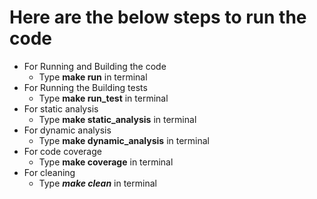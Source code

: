 # Here are the below steps to run the code
 * For Running and Building the code
    * Type **make run** in terminal
 * For Running the Building tests
    * Type **make run_test** in terminal
 * For static analysis
    * Type **make static_analysis** in terminal
 * For dynamic analysis
    * Type **make dynamic_analysis** in terminal
 * For code coverage
    * Type **make coverage** in terminal
 * For cleaning
    * Type  ***make clean*** in terminal
  